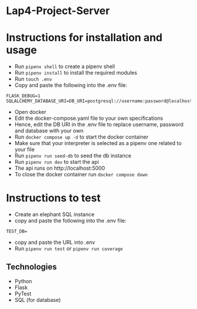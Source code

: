 # Lap4-Project-Server

# Instructions for installation and usage
- Run `pipenv shell` to create a pipenv shell
- Run `pipenv install` to install the required modules
- Run `touch .env`
- Copy and paste the following into the .env file:
```
FLASK_DEBUG=1
SQLALCHEMY_DATABASE_URI=DB_URI=postgresql://username:password@localhost:5432/database
```
- Open docker
- Edit the docker-compose.yaml file to your own specifications
- Hence, edit the DB URI in the .env file to replace username, password and database with your own
- Run `docker compose up -d` to start the docker container
- Make sure that your interpreter is selected as a pipenv one related to your file
- Run `pipenv run seed-db` to seed the db instance
- Run `pipenv run dev` to start the api
- The api runs on http://localhost:5000
- To close the docker container run `docker compose down`

# Instructions to test
- Create an elephant SQL instance
- copy and paste the following into the .env file:
```
TEST_DB=
```
- copy and paste the URL into .env
- Run `pipenv run test` or `pipenv run coverage`

## Technologies
- Python
- Flask
- PyTest
- SQL (for database)
